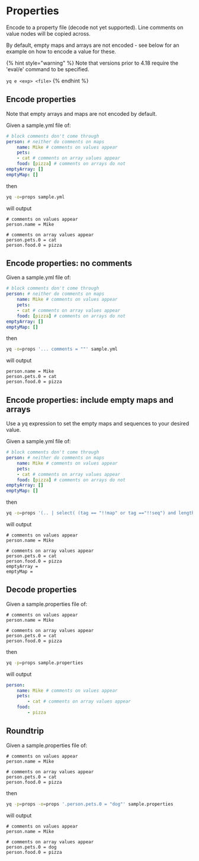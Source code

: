 # Properties

Encode to a property file (decode not yet supported). Line comments on value nodes will be copied across.

By default, empty maps and arrays are not encoded - see below for an example on how to encode a value for these.

{% hint style="warning" %}
Note that versions prior to 4.18 require the 'eval/e' command to be specified.&#x20;

`yq e <exp> <file>`
{% endhint %}

## Encode properties
Note that empty arrays and maps are not encoded by default.

Given a sample.yml file of:
```yaml
# block comments don't come through
person: # neither do comments on maps
    name: Mike # comments on values appear
    pets: 
    - cat # comments on array values appear
    food: [pizza] # comments on arrays do not
emptyArray: []
emptyMap: []

```
then
```bash
yq -o=props sample.yml
```
will output
```properties
# comments on values appear
person.name = Mike

# comments on array values appear
person.pets.0 = cat
person.food.0 = pizza
```

## Encode properties: no comments
Given a sample.yml file of:
```yaml
# block comments don't come through
person: # neither do comments on maps
    name: Mike # comments on values appear
    pets: 
    - cat # comments on array values appear
    food: [pizza] # comments on arrays do not
emptyArray: []
emptyMap: []

```
then
```bash
yq -o=props '... comments = ""' sample.yml
```
will output
```properties
person.name = Mike
person.pets.0 = cat
person.food.0 = pizza
```

## Encode properties: include empty maps and arrays
Use a yq expression to set the empty maps and sequences to your desired value.

Given a sample.yml file of:
```yaml
# block comments don't come through
person: # neither do comments on maps
    name: Mike # comments on values appear
    pets: 
    - cat # comments on array values appear
    food: [pizza] # comments on arrays do not
emptyArray: []
emptyMap: []

```
then
```bash
yq -o=props '(.. | select( (tag == "!!map" or tag =="!!seq") and length == 0)) = ""' sample.yml
```
will output
```properties
# comments on values appear
person.name = Mike

# comments on array values appear
person.pets.0 = cat
person.food.0 = pizza
emptyArray = 
emptyMap = 
```

## Decode properties
Given a sample.properties file of:
```properties
# comments on values appear
person.name = Mike

# comments on array values appear
person.pets.0 = cat
person.food.0 = pizza

```
then
```bash
yq -p=props sample.properties
```
will output
```yaml
person:
    name: Mike # comments on values appear
    pets:
        - cat # comments on array values appear
    food:
        - pizza
```

## Roundtrip
Given a sample.properties file of:
```properties
# comments on values appear
person.name = Mike

# comments on array values appear
person.pets.0 = cat
person.food.0 = pizza

```
then
```bash
yq -p=props -o=props '.person.pets.0 = "dog"' sample.properties
```
will output
```properties
# comments on values appear
person.name = Mike

# comments on array values appear
person.pets.0 = dog
person.food.0 = pizza
```

